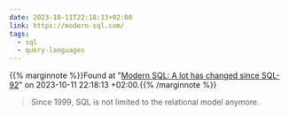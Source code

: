 ```yaml
---
date: 2023-10-11T22:18:13+02:00
link: https://modern-sql.com/
tags:
  - sql
  - query-languages
---
```

{{% marginnote %}}Found at "[Modern SQL: A lot has changed since SQL-92](https://web.archive.org/web/20231011221813/https://modern-sql.com/)" on 2023-10-11 22:18:13 +02:00.{{% /marginnote %}}

> Since 1999, SQL is not limited to the relational model anymore.